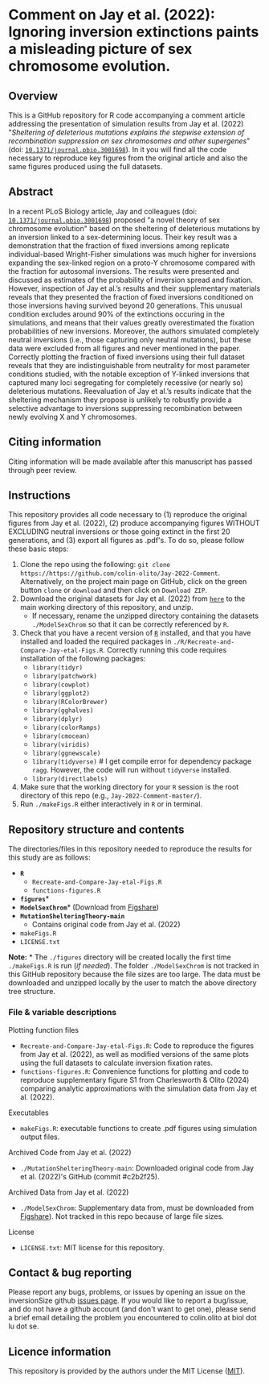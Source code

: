# Comment on Jay et al. (2022): Ignoring inversion extinctions paints a misleading picture of sex chromosome evolution.

## Overview

This is a GitHub repository for R code accompanying a comment article addressing the presentation of simulation results from Jay et al. (2022) "*Sheltering of deleterious mutations explains the stepwise extension of recombination suppression on sex chromosomes and other supergenes*" (doi: [`10.1371/journal.pbio.3001698`](10.1371/journal.pbio.3001698)). In it you will find all the code necessary to reproduce key figures from the original article and also the same figures produced using the full datasets.


## Abstract

In a recent PLoS Biology article, Jay and colleagues (doi: [`10.1371/journal.pbio.3001698`](10.1371/journal.pbio.3001698)) proposed "a novel theory of sex chromosome evolution" based on the sheltering of deleterious mutations by an inversion linked to a sex-determining locus. Their key result was a demonstration that the fraction of fixed inversions among replicate individual-based Wright-Fisher simulations was much higher for inversions expanding the sex-linked region on a proto-Y chromosome compared with the fraction for autosomal inversions. The results were presented and discussed as estimates of the probability of inversion spread and fixation. However, inspection of Jay et al.’s results and their supplementary materials reveals that they presented the fraction of fixed inversions conditioned on those inversions having survived beyond 20 generations. This unusual condition excludes around 90% of the extinctions occuring in the simulations, and means that their values greatly overestimated the fixation probabilities of new inversions. Moreover, the authors simulated completely neutral inversions (i.e., those capturing only neutral mutations), but these data were excluded from all figures and never mentioned in the paper. Correctly plotting the fraction of fixed inversions using their full dataset reveals that they are indistinguishable from neutrality for most parameter conditions studied, with the notable exception of Y-linked inversions that captured many loci segregating for completely recessive (or nearly so) deleterious mutations. Reevaluation of Jay et al.’s results indicate that the sheltering mechanism they propose is unlikely to robustly provide a selective advantage to inversions suppressing recombination between newly evolving X and Y chromosomes.

## Citing information

Citing information will be made available after this manuscript has passed through peer review.

##  Instructions

This repository provides all code necessary to (1) reproduce the original figures from Jay et al. (2022), (2) produce accompanying figures WITHOUT EXCLUDING neutral inversions or those going extinct in the first 20 generations, and (3) export all figures as .pdf's. To do so, please follow these basic steps:

1. Clone the repo using the following: `git clone https://https://github.com/colin-olito/Jay-2022-Comment`. Alternatively, on the project main page on GitHub, click on the green button `clone` or `download` and then click on `Download ZIP`.  
2. Download the original datasets for Jay et al. (2022) from [`here`](https://figshare.com/articles/dataset/Model_of_sex-chromosome_Evolution_-_datasets/19961033) to the main working directory of this repository, and unzip.  
	- If necessary, rename the unzipped directory containing the datasets `./ModelSexChrom` so that it can be correctly referenced by `R`.  
3. Check that you have a recent version of [`R`](https://www.r-project.org/) installed, and that you have installed and loaded the required packages in `./R/Recreate-and-Compare-Jay-etal-Figs.R`. Correctly running this code requires installation of the following packages:  
	- `library(tidyr)`  
	- `library(patchwork)`  
	- `library(cowplot)`  
	- `library(ggplot2)`  
	- `library(RColorBrewer)`  
	- `library(gghalves)`  
	- `library(dplyr)`  
	- `library(colorRamps)`  
	- `library(cmocean)`  
	- `library(viridis)`  
	- `library(ggnewscale)`  
	- `library(tidyverse)` # I get compile error for dependency package `ragg`. However, the code will run without `tidyverse` installed.  
	- `library(directlabels)`  
4. Make sure that the working directory for your `R` session is the root directory of this repo (e.g., `Jay-2022-Comment-master/`).  
5. Run `./makeFigs.R` either interactively in `R` or in terminal.  


## Repository structure and contents 

The directories/files in this repository needed to reproduce the results for this study are as follows:  

- **`R`**   
	- `Recreate-and-Compare-Jay-etal-Figs.R`  
	- `functions-figures.R`  
- **`figures`***  
- **`ModelSexChrom`*** (Download from [Figshare](https://figshare.com/authors/Paul_Jay/12493000))
- **`MutationShelteringTheory-main`**  
	- Contains original code from Jay et al. (2022)
- `makeFigs.R`  
- `LICENSE.txt`   

**Note:** * The `./figures` directory will be created locally the first time `./makeFigs.R` is run (*if needed*). The folder `./ModelSexChrom` is not tracked in this GitHub repository because the file sizes are too large. The data must be downloaded and unzipped locally by the user to match the above directory tree structure.


### File & variable descriptions

Plotting function files
- `Recreate-and-Compare-Jay-etal-Figs.R`: Code to reproduce the figures from Jay et al. (2022), as well as modified versions of the same plots using the full datasets to calculate inversion fixation rates.  
- `functions-figures.R`: Convenience functions for plotting and code to reproduce supplementary figure S1 from Charlesworth & Olito (2024) comparing analytic approximations with the simulation data from Jay et al. (2022).  

Executables
- `makeFigs.R`: executable functions to create .pdf figures using simulation output files.

Archived Code from Jay et al. (2022)
- `./MutationShelteringTheory-main`: Downloaded original code from Jay et al. (2022)'s GitHub (commit #c2b2f25).

Archived Data from Jay et al. (2022)
- `./ModelSexChrom`: Supplementary data from, must be downloaded from [Figshare](https://figshare.com/authors/Paul_Jay/12493000)). Not tracked in this repo because of large file sizes.

License    
- `LICENSE.txt`: MIT license for this repository.  


## Contact & bug reporting

Please report any bugs, problems, or issues by opening an issue on the inversionSize github [issues page](https://github.com/colin-olito/Jay-2022-Comment/issues). If you would like to report a bug/issue, and do not have a github account (and don't want to get one), please send a brief email detailing the problem you encountered to colin.olito at biol dot lu dot se.

## Licence information

This repository is provided by the authors under the MIT License ([MIT](https://opensource.org/licenses/MIT)).